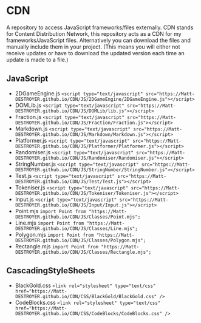 # CDN
A repository to access JavaScript frameworks/files externally.
CDN stands for Content Distribution Network, this repository acts as a CDN for my frameworks/JavaScript files. Alternatively you can download the files and manually include them in your project. (This means you will either not receive updates or have to download the updated version each time an update is made to a file.)

## JavaScript
- 2DGameEngine.js `<script type="text/javascript" src="https://Matt-DESTROYER.github.io/CDN/JS/2DGameEngine/2DGameEngine.js"></script>`
- DOMLib.js `<script type="text/javascript" src="https://Matt-DESTROYER.github.io/CDN/JS/DOMLib/lib.js"></script>`
- Fraction.js `<script type="text/javascript" src="https://Matt-DESTROYER.github.io/CDN/JS/Fraction/Fraction.js"></script>`
- Markdown.js `<script type="text/javascript" src="https://Matt-DESTROYER.github.io/CDN/JS/Markdown/Markdown.js"></script>`
- Platformer.js `<script type="text/javascript" src="https://Matt-DESTROYER.github.io/CDN/JS/Platformer/Platformer.js"></script>`
- Randomiser.js `<script type="text/javascript" src="https://Matt-DESTROYER.github.io/CDN/JS/Randomiser/Randomiser.js"></script>`
- StringNumber.js `<script type="text/javascript" src="https://Matt-DESTROYER.github.io/CDN/JS/StringNumber/StringNumber.js"></script>`
- Test.js `<script type="text/javascript" src="https://Matt-DESTROYER.github.io/CDN/JS/Test/Test.js"></script>`
- Tokeniser.js `<script type="text/javascript" src="https://Matt-DESTROYER.github.io/CDN/JS/Tokeniser/Tokeniser.js"></script>`
- Input.js `<script type="text/javascript" src="https://Matt-DESTROYER.github.io/CDN/JS/Input/Input.js"></script>`
- Point.mjs `import Point from "https://Matt-DESTROYER.github.io/CDN/JS/Classes/Point.mjs";`
- Line.mjs `import Point from "https://Matt-DESTROYER.github.io/CDN/JS/Classes/Line.mjs";`
- Polygon.mjs `import Point from "https://Matt-DESTROYER.github.io/CDN/JS/Classes/Polygon.mjs";`
- Rectangle.mjs `import Point from "https://Matt-DESTROYER.github.io/CDN/JS/Classes/Rectangle.mjs";`

## CascadingStyleSheets
- BlackGold.css `<link rel="stylesheet" type="text/css" href="https://Matt-DESTROYER.github.io/CDN/CSS/BlackGold/BlackGold.css" />`
- CodeBlocks.css `<link rel="stylesheet" type="text/css" href="https://Matt-DESTROYER.github.io/CDN/CSS/CodeBlocks/CodeBlocks.css" />`
